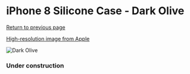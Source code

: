 # iPhone 8 Silicone Case - Dark Olive

[Return to previous page](/iphone_7)

[High-resolution image from Apple](https://store.storeimages.cdn-apple.com/8756/as-images.apple.com/is/MR3N2?wid=4500&hei=4500&fmt=png)

<div style="width: 384px"><img src="/everysource/MR3N2.png" alt="Dark Olive"></div>

### Under construction
